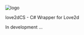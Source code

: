 
![logo](https://github.com/endlesstravel/Love2dCS/raw/master/logo.png "logo")

love2dCS - C# Wrapper for Love2d


In development ...